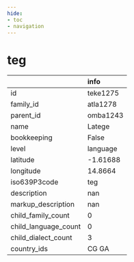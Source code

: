 ```yaml
---
hide:
- toc
- navigation
---
```

# teg
|                      | info     |
|:---------------------|:---------|
| id                   | teke1275 |
| family_id            | atla1278 |
| parent_id            | omba1243 |
| name                 | Latege   |
| bookkeeping          | False    |
| level                | language |
| latitude             | -1.61688 |
| longitude            | 14.8664  |
| iso639P3code         | teg      |
| description          | nan      |
| markup_description   | nan      |
| child_family_count   | 0        |
| child_language_count | 0        |
| child_dialect_count  | 3        |
| country_ids          | CG GA    |